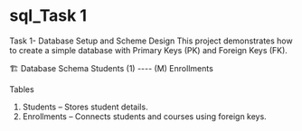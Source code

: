 # sql_Task 1

Task 1- Database Setup and Scheme Design
This project demonstrates how to create a simple database with Primary Keys (PK) and Foreign Keys (FK).

🏗️ Database Schema
Students (1) ---- (M) Enrollments 

Tables
1.	Students – Stores student details.
2.	Enrollments – Connects students and courses using foreign keys.
